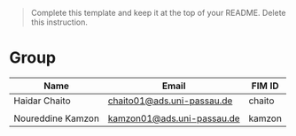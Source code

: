 > Complete this template and keep it at the top of your README. Delete this instruction.

# Group <NUMBER>

| Name | Email | FIM ID |
| ---- | ----- | ------ |
|Haidar Chaito|chaito01@ads.uni-passau.de|chaito|
|      |       |        |
| Noureddine Kamzon      | kamzon01@ads.uni-passau.de      |    kamzon    |
